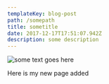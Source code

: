 ```yaml
---
templateKey: blog-post
path: /somepath
title: sometitle
date: 2017-12-17T17:51:07.942Z
description: some description
---
```

![some text goes here](/img/products-grid2.jpg)

Here is my new page added
